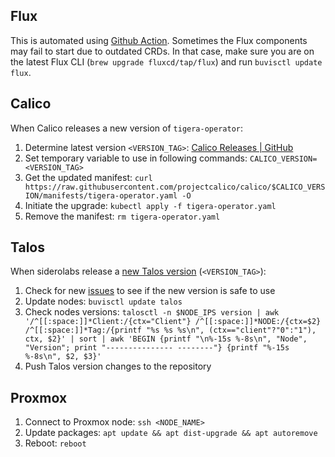 ## Flux

This is automated using [Github Action](https://github.com/buvis/clusters/blob/main/.github/workflows/update-flux-home.yaml). Sometimes the Flux components may fail to start due to outdated CRDs. In that case, make sure you are on the latest Flux CLI (`brew upgrade fluxcd/tap/flux`) and run `buvisctl update flux`.

## Calico

When Calico releases a new version of `tigera-operator`:

1. Determine latest version `<VERSION_TAG>`: [Calico Releases | GitHub](https://github.com/projectcalico/calico/releases)
2. Set temporary variable to use in following commands: `CALICO_VERSION=<VERSION_TAG>`
3. Get the updated manifest: `curl https://raw.githubusercontent.com/projectcalico/calico/$CALICO_VERSION/manifests/tigera-operator.yaml -O`
4. Initiate the upgrade: `kubectl apply -f tigera-operator.yaml`
5. Remove the manifest: `rm tigera-operator.yaml`

## Talos

When siderolabs release a [new Talos version](https://github.com/siderolabs/talos/releases/latest) (`<VERSION_TAG>`):

1. Check for new [issues](https://github.com/siderolabs/talos/issues) to see if the new version is safe to use
2. Update nodes: `buvisctl update talos`
3. Check nodes versions: `talosctl -n $NODE_IPS version | awk '/^[[:space:]]*Client:/{ctx="Client"} /^[[:space:]]*NODE:/{ctx=$2} /^[[:space:]]*Tag:/{printf "%s %s %s\n", (ctx=="client"?"0":"1"), ctx, $2}' | sort | awk 'BEGIN {printf "\n%-15s %-8s\n", "Node", "Version"; print "--------------- --------"} {printf "%-15s %-8s\n", $2, $3}'`
4. Push Talos version changes to the repository

## Proxmox

1. Connect to Proxmox node: `ssh <NODE_NAME>`
2. Update packages: `apt update && apt dist-upgrade && apt autoremove`
3. Reboot: `reboot`
